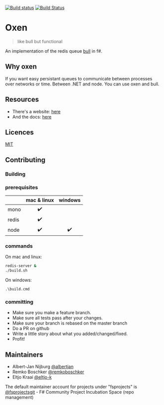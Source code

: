 [![Build status](https://ci.appveyor.com/api/projects/status/m9ho080voc0yif7o/branch/master?svg=true)](https://ci.appveyor.com/project/albertjan/oxen-mcer1/branch/master)
[![Build Status](https://travis-ci.org/fsprojects/oxen.svg?branch=master)](https://travis-ci.org/fsprojects/oxen)

# Oxen
> like bull but functional

An implementation of the redis queue [bull](http://github.com/OptimalBits/bull) in f#.

## Why oxen

If you want easy persistant queues to communicate between processes
over networks or time. Between .NET and node. You can use oxen and
bull.

## Resources

 - There's a website: [here](https://fsprojects.github.io/oxen)
 - And the docs: [here](http://fsprojects.github.io/oxen/reference/index.html)

## Licences

[MIT](https://github.com/fsprojects/oxen/blob/master/LICENSE)

## Contributing

### Building

### prerequisites

|       | mac & linux        | windows            |
| ----- |:------------------:|:------------------:|
| mono  | :heavy_check_mark: |                    |
| redis | :heavy_check_mark: |                    |
| node  | :heavy_check_mark: | :heavy_check_mark: |

### commands

On mac and linux:
```sh
redis-server &
./build.sh
```

On windows:
```ps
.\build.cmd
```

### committing

 - Make sure you make a feature branch.
 - Make sure all tests pass after your changes.
 - Make sure your branch is rebased on the master branch
 - Do a PR on github
 - Write a little story about what you added/changed/fixed.
 - Profit!

## Maintainers

- Albert-Jan Nijburg [@albertjan](https://github.com/albertjan)
- Remko Boschker [@remkoboschker](https://github.com/remkoboschker)
- Eltjo Kraai [@eltjo-k](https://github.com/eltjo-k)

The default maintainer account for projects under "fsprojects" is [@fsprojectsgit](https://github.com/fsprojectsgit) - F# Community Project Incubation Space (repo management)
